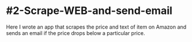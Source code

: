 # #2-Scrape-WEB-and-send-email
Here I wrote an app that scrapes the price and text of item on Amazon and sends an email if the price drops below a particular price.
